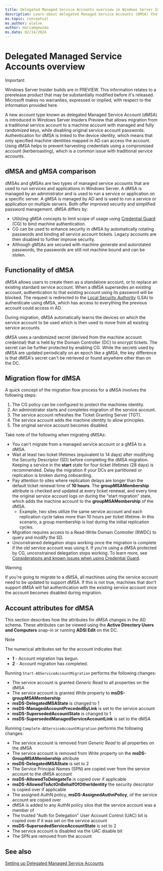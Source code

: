 ```yaml
---
title: Delegated Managed Service Accounts overview in Windows Server Insider Preview
description: Learn about delegated Managed Service Accounts (DMSA) that authenticate specific machine identities mapped in Active Directory (AD) along with Credential Guard (CG) to ensure device credentials isolation in Windows Server Insiders Preview.
ms.topic: conceptual
ms.author: alalve
author: mariamgewida
ms.date: 02/14/2024
---
```


# Delegated Managed Service Accounts overview

> [!IMPORTANT]
> Windows Server Insider builds are in PREVIEW. This information relates to a prerelease product that may be substantially modified before it's released. Microsoft makes no warranties, expressed or implied, with respect to the information provided here.

A new account type known as delegated Managed Service Account (dMSA) is introduced in Windows Server Insiders Preview that allows migration from a traditional service account to a machine account with managed and fully randomized keys, while disabling original service account passwords. Authentication for dMSA is linked to the device identity, which means that only specified machine identities mapped in AD can access the account. Using dMSA helps to prevent harvesting credentials using a compromised account (kerberoasting), which is a common issue with traditional service accounts.

## dMSA and gMSA comparison

dMSAs and gMSAs are two types of managed service accounts that are used to run services and applications in Windows Server. A dMSA is managed by an administrator and is used to run a service or application on a specific server. A gMSA is managed by AD and is used to run a service or application on multiple servers. Both offer improved security and simplified password management. dMSA differs by:

- Utilizing gMSA concepts to limit scope of usage using [Credential Guard](/windows/security/identity-protection/credential-guard) (CG) to bind machine authentication.
- CG can be used to enhance security in dMSA by automatically rotating passwords and binding all service account tickets. Legacy accounts are then disabled to further improve security.
- Although gMSAs are secured with machine generate and autorotated passwords, the passwords are still not machine bound and can be stolen.

## Functionality of dMSA

dMSA allows users to create them as a standalone account, or to replace an existing standard service account. When a dMSA supersedes an existing account, authentication to that existing account using its password will be blocked. The request is redirected to the [Local Security Authority](/windows/win32/secauthn/lsa-authentication) (LSA) to authenticate using dMSA, which has access to everything the previous account could access in AD.

During migration, dMSA automatically learns the devices on which the service account to be used which is then used to move from all existing service accounts.

dMSA uses a randomized secret (derived from the machine account credential) that is held by the Domain Controller (DC) to encrypt tickets. The secret can be further protected by enabling CG. While the secrets used by dMSA are updated periodically on an epoch like a gMSA, the key difference is that dMSA's secret can't be retrieved or found anywhere other than on the DC.

## Migration flow for dMSA

A quick concept of the migration flow process for a dMSA involves the following steps:

1. The CG policy can be configured to protect the machines identity.
1. An administrator starts and completes migration of the service account.
1. The service account refreshes the Ticket Granting Server (TGT).
1. The service account adds the machine identity to allow principles.
1. The original service account becomes disabled.

Take note of the following when migrating dMSAs:

- You can't migrate from a managed service account or a gMSA to a dMSA.
- Wait at least two ticket lifetimes (equivalent to 14 days) after modifying the Security Descriptor (SD) before completing the dMSA migration. Keeping a service in the **start** state for four ticket lifetimes (28 days) is recommended. Delay the migration if your DCs are partitioned or replication is broken during onboarding.
- Pay attention to sites where replication delays are longer than the default ticket renewal time of **10 hours**. The **groupMSAMembership** attribute is checked and updated at every ticket renewal, and every time the original service account logs on during the “start migration” state, which adds the machine account to the **groupMSAMembership** of the dMSA.
  - Example, two sites utilize the same service account and each replication cycle takes more than 10 hours per ticket lifetime. In this scenario, a group membership is lost during the initial replication cycles.
- Migration requires access to a Read-Write Domain Controller (RWDC) to query and modify the SD.
- Unconstrained delegation stops working once the migration is complete if the old service account was using it. If you're using a dMSA protected by CG, unconstrained delegation stops working. To learn more, see [Considerations and known issues when using Credential Guard](/windows/security/identity-protection/credential-guard/considerations-known-issues).

> [!WARNING]
> If you're going to migrate to a dMSA, all machines using the service account need to be updated to support dMSA. If this is not true, machines that don't support dMSA will fail authentication with the existing service account once the account becomes disabled during migration.

## Account attributes for dMSA

This section describes how the attributes for dMSA changes in the AD schema. These attributes can be viewed using the **Active Directory Users and Computers** snap-in or running **ADSI Edit** on the DC.

> [!NOTE]
> The numerical attributes set for the account indicates that:
>
> - **1** - Account migration has begun.
> - **2** - Account migration has completed.

Running `Start-ADServiceAccountMigration` performs the following changes:

- The service account is granted _Generic Read_ to all properties on the dMSA
- The service account is granted _Write_ property to **msDS-groupMSAMembership**
- **msDS-DelegatedMSAState** is changed to 1
- **msDS-ManagedAccountPrecededByLink** is set to the service account
- **msDS-SupersededAccountState** is changed to 1
- **msDS-SupersededManagedServiceAccountLink** is set to the dMSA

Running `Complete-ADServiceAccountMigration` performs the following changes:

- The service account is removed from _Generic Read_ to all properties on the dMSA
- The service account is removed from _Write_ property on the **msDS-GroupMSAMembership** attribute
- **msDS-DelegatedMSAState** is set to 2
- The Service Principal Names (SPN) are copied over from the service account to the dMSA account
- **msDS-AllowedToDelegateTo** is copied over if applicable
- **msDS-AllowedToActOnBehalfOfOtherIdentity** the security descriptor is copied over if applicable
- The assigned AuthN policy, **msDS-AssignedAuthnPolicy**, of the service account are copied over
- dMSA is added to any AuthN policy silos that the service account was a member of
- The trusted "Auth for Delegation" User Account Control (UAC) bit is copied over if it was set on the service account
- **msDS-SupersededServiceAccountState** is set to 2
- The service account is disabled via the UAC disable bit
- The SPN are removed from the account

## See also

[Setting up Delegated Managed Service Accounts](delegated-managed-service-accounts-set-up-dmsa.md)
